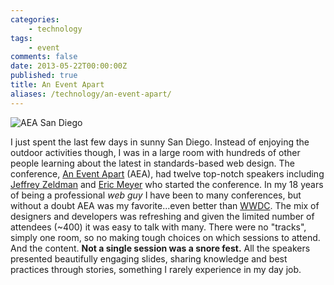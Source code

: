 ```yaml
---
categories:
    - technology
tags:
    - event
comments: false
date: 2013-05-22T00:00:00Z
published: true
title: An Event Apart
aliases: /technology/an-event-apart/
---
```


![AEA San Diego](/uploads/2013/05/AEASanDiego.jpg)

I just spent the last few days in sunny San Diego. Instead of enjoying the outdoor activities though, I was in a large room with hundreds of other people learning about the latest in standards-based web design. The conference, [An Event Apart](http://aneventapart.com) (AEA), had twelve top-notch speakers including [Jeffrey Zeldman](http://en.wikipedia.org/wiki/Jeffrey_Zeldman) and [Eric Meyer](http://en.wikipedia.org/wiki/Eric_Meyer) who started the conference. In my 18 years of being a professional *web guy* I have been to many conferences, but without a doubt AEA was my favorite...even better than [WWDC](http://en.wikipedia.org/wiki/Wwdc). The mix of designers and developers was refreshing and given the limited number of attendees (~400) it was easy to talk with many. There were no "tracks", simply one room, so no making tough choices on which sessions to attend. And the content. __Not a single session was a snore fest.__ All the speakers presented beautifully engaging slides, sharing knowledge and best practices through stories, something I rarely experience in my day job.